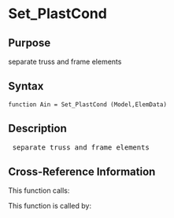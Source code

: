 
<!-- <a name="_top"></a>
<div><a href="../../index.md">Home</a> &gt;  <a href="#">src</a> &gt; <a href="index.md">Other</a> &gt; Set_PlastCond.m</div> -->

<!--<table width="100%"><tr><td align="left"><a href="../../index.md"><img alt="<" border="0" src="../../left.png">&nbsp;Master index</a></td>
<td align="right"><a href="index.md">Index for src\Other&nbsp;<img alt=">" border="0" src="../../right.png"></a></td></tr></table>-->
# Set_PlastCond
<!-- <h1>Set_PlastCond
</h1> -->

## <a name="_name"></a>Purpose

<!-- <h2 id="purpose"><a name="_name"></a>Purpose</h2> -->

separate truss and frame elements

<!-- <div class="box"><strong>separate truss and frame elements</strong></div> -->

## <a name="_synopsis"></a>Syntax

`function Ain = Set_PlastCond (Model,ElemData)` 
## <a name="_description"></a>Description

<pre class="comment"> separate truss and frame elements</pre>
<!-- <div class="fragment"><pre class="comment"> separate truss and frame elements</pre></div> -->

<!-- crossreference -->
## <a name="_cross"></a>Cross-Reference Information

This function calls:
<ul style="list-style-image:url(../../matlabicon.gif)">
</ul>
This function is called by:
<ul style="list-style-image:url(../../matlabicon.gif)">
</ul>
<!-- crossreference -->




<!-- <hr><address>Generated on Thu 09-Jul-2020 17:36:54 by <strong><a href="http://www.artefact.tk/software/matlab/m2html/" title="Matlab Documentation in HTML">m2html</a></strong> &copy; 2005</address> -->